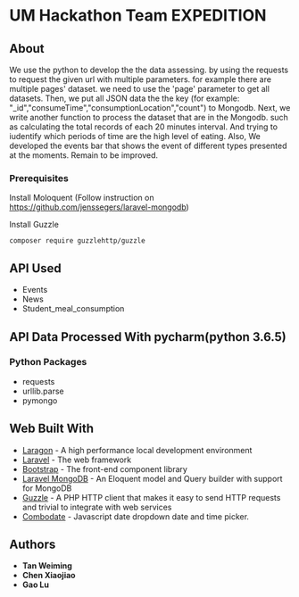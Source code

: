 # UM Hackathon Team EXPEDITION

## About

We use the python to develop the the data assessing. by using the requests to request the given url with multiple parameters. for example there are multiple pages' dataset. we need to use the 'page' parameter to get all datasets. Then, we put all JSON data the the key (for example: "_id","consumeTime","consumptionLocation","count") to Mongodb. Next, we write another function to process the dataset that are in the Mongodb. such as calculating the total records of each 20 minutes interval. And trying to iudentify which periods of time are the high level of eating. Also, We developed the events bar that shows the event of different types presented at the moments. Remain to be improved.

### Prerequisites

Install Moloquent (Follow instruction on https://github.com/jenssegers/laravel-mongodb)

Install Guzzle

```
composer require guzzlehttp/guzzle
```

## API Used

* Events
* News
* Student_meal_consumption

## API Data Processed With pycharm(python 3.6.5)

### Python Packages

* requests
* urllib.parse
* pymongo

## Web Built With

* [Laragon](https://laragon.org/) - A high performance local development environment
* [Laravel](https://laravel.com/) - The web framework
* [Bootstrap](http://getbootstrap.com/) - The front-end component library
* [Laravel MongoDB](https://github.com/jenssegers/laravel-mongodb) - An Eloquent model and Query builder with support for MongoDB
* [Guzzle](https://github.com/guzzle/guzzle) - A PHP HTTP client that makes it easy to send HTTP requests and trivial to integrate with web services
* [Combodate](https://github.com/vitalets/combodate) - Javascript date dropdown date and time picker.

## Authors

* **Tan Weiming**
* **Chen Xiaojiao**
* **Gao Lu**

